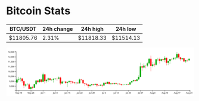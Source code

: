 # Bitcoin Stats

BTC/USDT|24h change|24h high|24h low|
|---|---|---|---|
|$11805.76|2.31%|$11818.33|$11514.13|

<img src="./chart.svg">
